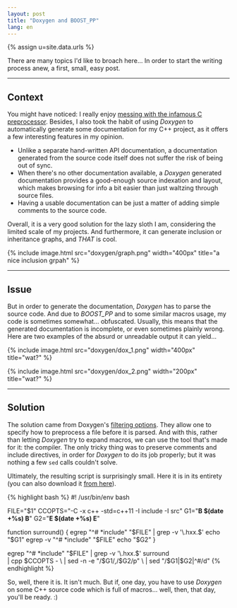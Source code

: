 ```yaml
---
layout: post
title: "Doxygen and BOOST_PP"
lang: en
---
```


{% assign u=site.data.urls %}

There are many topics I'd like to broach here... In order to start the
writing process anew, a first, small, easy post.


---

## Context

You might have noticed: I really enjoy
[messing with the infamous C preprocessor](/en/2014/05/29/cpp-madness.html). Besides,
I also took the habit of using *Doxygen* to automatically generate some
documentation for my C++ project, as it offers a few interesting
features in my opinion.

* Unlike a separate hand-written API documentation, a documentation
  generated from the source code itself does not suffer the risk of
  being out of sync.
* When there's no other documentation available, a *Doxygen* generated
  documentation provides a good-enough source indexation and layout,
  which makes browsing for info a bit easier than just waltzing through
  source files.
* Having a usable documentation can be just a matter of adding simple
  comments to the source code.

Overall, it is a very good solution for the lazy sloth I am, considering
the limited scale of my projects. And furthermore, it can generate
inclusion or inheritance graphs, and *THAT* is cool.

{% include image.html src="doxygen/graph.png" width="400px" title="a nice inclusion grpah" %}

---

## Issue

But in order to generate the documentation, *Doxygen* has to parse the
source code. And due to *BOOST_PP* and to some similar macros usage, my
code is sometimes somewhat... obfuscated. Usually, this means that the
generated documentation is incomplete, or even sometimes plainly
wrong. Here are two examples of the absurd or unreadable output it can
yield...

{% include image.html src="doxygen/dox_1.png" width="400px" title="wat?" %}

{% include image.html src="doxygen/dox_2.png" width="200px" title="wat?" %}

---

## Solution

The solution came from Doxygen's
[filtering options](http://www.stack.nl/~dimitri/doxygen/manual/config.html#cfg_input_filter). They
allow one to specify how to preprocess a file before it is parsed. And
with this, rather than letting *Doxygen* try to expand macros, we can
use the tool that's made for it: the compiler. The only tricky thing was
to preserve comments and include directives, in order for *Doxygen* to
do its job properly; but it was nothing a few `sed` calls couldn't
solve.

Ultimately, the resulting script is surprisingly small. Here it is in
its entirety (you can also download it [from here](/files/filter.sh)).

{% highlight bash %}
#! /usr/bin/env bash

FILE="$1"
CCOPTS="-C -x c++ -std=c++11 -I include -I src"
G1="__________B $(date +%s) B__________"
G2="__________E $(date +%s) E__________"

function surround()
{
    egrep    "^# *include" "$FILE" | grep -v '\.hxx.$'
    echo "$G1"
    egrep -v "^# *include" "$FILE"
    echo "$G2"
}

egrep "^# *include" "$FILE" | grep -v '\.hxx.$'
surround                       \
    | cpp $CCOPTS -            \
    | sed -n -e "/$G1/,/$G2/p" \
    | sed "/$G1\|$G2\|^#/d"
{% endhighlight %}

So, well, there it is. It isn't much. But if, one day, you have to use
*Doxygen* on some C++ source code which is full of macros... well, then,
that day, you'll be ready. :)
